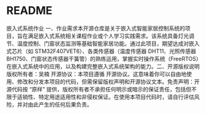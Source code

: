 # README
嵌入式系统作业
一、作业需求​
本开源仓库是关于嵌入式智能家居控制系统的项目，旨在满足嵌入式系统相关课程作业或个人学习实践需求。该系统具备灯光调节、温度控制、门窗状态监测等基础智能家居功能。通过此项目，期望达成对嵌入式芯片（如 STM32F407VET6）、各类传感器（温度传感器 DHT11、光照传感器 BH1750、门窗状态传感器干簧管）的熟练运用，掌握实时操作系统（FreeRTOS）在嵌入式系统中的应用，以及构建完整嵌入式系统架构的能力。​
二、开源版权说明​
版权所有者：吴楠​
开源协议：本项目遵循 开源协议。这意味着你可以自由地使用、修改和分发本项目的代码，但需保留版权声明和开源协议文本。​
免责声明：开源代码按 “原样” 提供，版权所有者不承担任何明示或暗示的保证责任，包括但不限于适销性、特定用途适用性和非侵权保证。在使用本项目代码时，请自行评估风险，并对由此产生的任何后果负责。
